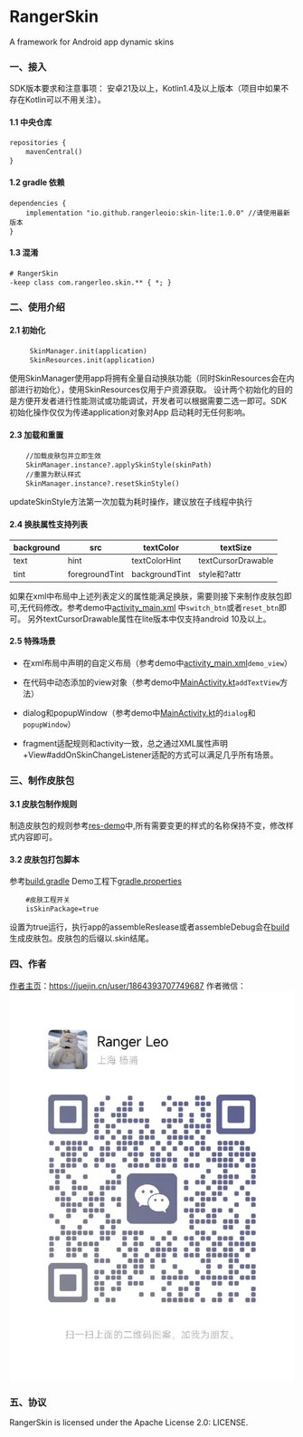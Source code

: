 # RangerSkin

A framework for Android app dynamic skins

### 一、接入

SDK版本要求和注意事项：
安卓21及以上，Kotlin1.4及以上版本（项目中如果不存在Kotlin可以不用关注）。

#### 1.1 中央仓库

```
repositories {
    mavenCentral()
}
```

#### 1.2 gradle 依赖

```
dependencies {
    implementation "io.github.rangerleoio:skin-lite:1.0.0" //请使用最新版本
}
```

#### 1.3 混淆

```
# RangerSkin
-keep class com.rangerleo.skin.** { *; }
```

### 二、使用介绍

#### 2.1 初始化

```
     SkinManager.init(application)
     SkinResources.init(application)
```

使用SkinManager使用app将拥有全量自动换肤功能（同时SkinResources会在内部进行初始化），使用SkinResources仅用于户资源获取。
设计两个初始化的目的是方便开发者进行性能测试或功能调试，开发者可以根据需要二选一即可。SDK初始化操作仅仅为传递application对象对App
启动耗时无任何影响。

#### 2.3 加载和重置

```
    //加载皮肤包并立即生效
    SkinManager.instance?.applySkinStyle(skinPath)
    //重置为默认样式
    SkinManager.instance?.resetSkinStyle()
```

updateSkinStyle方法第一次加载为耗时操作，建议放在子线程中执行

#### 2.4 换肤属性支持列表

| background | src            | textColor      | textSize           |
|------------|----------------|----------------|--------------------|
| text       | hint           | textColorHint  | textCursorDrawable |
| tint       | foregroundTint | backgroundTint | style和?attr        |

如果在xml中布局中上述列表定义的属性能满足换肤，需要则接下来制作皮肤包即可,无代码修改。参考demo中[activity_main.xml](app%2Fsrc%2Fmain%2Fres%2Flayout%2Factivity_main.xml)
中`switch_btn`或者`reset_btn`即可。
另外textCursorDrawable属性在lite版本中仅支持android 10及以上。

#### 2.5 特殊场景

* 在xml布局中声明的自定义布局（参考demo中[activity_main.xml](app%2Fsrc%2Fmain%2Fres%2Flayout%2Factivity_main.xml)`demo_view`）

* 在代码中动态添加的view对象（参考demo中[MainActivity.kt](app%2Fsrc%2Fmain%2Fjava%2Fcom%2Frangerleo%2Fskin%2Fdemo%2FMainActivity.kt)`addTextView`方法）

* dialog和popupWindow（参考demo中[MainActivity.kt](app%2Fsrc%2Fmain%2Fjava%2Fcom%2Frangerleo%2Fskin%2Fdemo%2FMainActivity.kt)的`dialog`和`popupWindow`）

* fragment适配规则和activity一致，总之通过XML属性声明+View#addOnSkinChangeListener适配的方式可以满足几乎所有场景。

### 三、制作皮肤包

#### 3.1 皮肤包制作规则

制造皮肤包的规则参考[res-demo](app%2Fsrc%2Fmain%2Fres-demo)中,所有需要变更的样式的名称保持不变，修改样式内容即可。

#### 3.2 皮肤包打包脚本

参考[build.gradle](app%2Fbuild.gradle)
Demo工程下[gradle.properties](gradle.properties)

``` 
    #皮肤工程开关
    isSkinPackage=true
```

设置为true运行，执行app的assembleReslease或者assembleDebug会在[build](build)生成皮肤包。皮肤包的后缀以.skin结尾。

### 四、作者
[作者主页](https://juejin.cn/user/1864393707749687)：https://juejin.cn/user/1864393707749687
作者微信：![wechat.jpg](styles%2Fwechat.jpg)
### 五、协议
RangerSkin is licensed under the Apache License 2.0: LICENSE.



